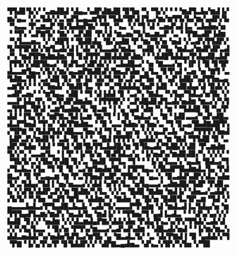 ▜▜▟▊▜▞▞▝▃▅▟█▟▝▟▄▃▚▟▛▟▇▟█▝▉▜▅▝▚▝▜▞▞▝▝▝▆▟▜▃▙▞▆▟▐▞▆▞▄▃▝▞▃▜▟▞▞▃▚▟▜▃▄▃▆▜▜▝▜▟▞▜▛▟▐▜▃▞▆▞▆▜▜▞▙▞▆▞▄▟▛▞▙▝▚▃▃▝▛▃▆▃▛▝▉▞▙▟▅▛▇▞▝▜▚▝▚▃▝▞▝▜▝▟▝▃▅▟▚▟▐▃▝▃▙▟▅▞▅▝▝▜▚▝▃▛▇▜▞▝▇▞▝▃▛▟▊▝▛▞▟▝▆▃▅▞▜▞▅▃▆▃▛▝▃▝▝▛▇▃▟▛▐▟▆▝▚▜▃▃▅▃▝▞▝▟█▜▝▝█▟▉▟▄▝█▞▄▟▇▝▛▝▆▞▜▞▅▝▅▟▝▞▃▟▚▜▜▟▛▞▜▞▜▜▛▟▞▞▆▜▃▟▞▟▐▝▟▞▚▜▃▃▟▞▆▟▃▝▚▟█▝▞▜▄▝▆▟▃▞▆▟▛▟▛▃▟▞▚▝▆▟▜▛▇▟▆▟▆▞▜▝▊▟▜▜▚▟▉▟▟▟▛▟▆▞▝▝▟▟█▜▟▟▄▞▛▟▄▟▉▃▙▛▐▜▜▞▞▟█▜▙▃▞▝▊▟▜▃▞▟▛▟▞▞▝▃▙▟█▃▞▝▅▝▇▃▃▞▅▝▐▛▐▝█▝▊▜▛▟▃▃▆▜▄▃▚▜▞▞▆▞▄▃▅▛▇▟▉▟▚▜▅▃▛▟▅▝▄▜▃▝▊▜▚▟▝▃▅▝▅▝▇▜▝▃▜▟▇▃▜▜▝▃▞▟█▝▊▞▚▛▐▟▝▟▞▜▞▜▞▃▛▃▛▜▅▝▊▝▄▛▐▟█▞▚▟▜▜▅▃▄▃▆▜▞▞▝▝▞▜▅▟▞▝▇▟▊▜▃▝▛▝▚▞▜▟▟▟▄▜▅▛▐▟▊▝▝▟▉▟▄▞▟▝▉▟▞▞▃▟▛▃▅▞▝▝▆▜▄▃▝▟█▝▝▜▝▟▐▟▟▝▊▝▃▞▚▝▇▟▃▝▚▜▄▞▜▟▃▞▅▜▙▝▞▃▃▛▐▟▄▜▚▝▚▞▛▟▛▟▆▟▅▝▐▜▜▜▛▞▝▃▛▟█▟▊▟▜▃▟▞▅▟▆▝▆▃▞▞▚▜▃▜▜▜▃▜▛▟▝▃▆▜▄▟▆▞▙▝▉▃▆▝▐▝▄▝▄▟▝▟▆▝▚▝▆▝▝▜▟▟█▝█▝▚▞▛▟▟▝▐▜▄▜▚▝▆▛▇▃▜▟▐▃▆▝▇▞▜▝▐▝▉▝▅▟▃▞▃▝▇▝▐▟▊▃▃▞▚▟▚▟█▃▟▃▛▜▅▟▝▜▚▞▝▟▞▛▇▟▆▃▝▝▉▝▃▃▜▟▅▞▄▜▅▞▃▝▜▝▊▃▄▜▙▟▇▟█▜▚▞▜▛▇▝▚▜▟▟▜▟▞▟█▃▃▜▅▞▟▝▜▝▅▝▄▞▅▝▞▞▄▃▛▃▙▝▚▃▞▜▜▜▚▜▅▟▐▟▛▃▛▞▆▟▊▜▝▃▙▝▉▝▞▝▃▝█▟▐▜▜▜▚▝▄▟▟▞▄▝▆▝▇▟▝▜▜▟█▝▉▝▃▟▛▞▜▟▅▝▟▟▝▝▜▟▝▟▊▜▙▜▜▃▙▟█▞▆▝▊▜▙▃▟▞▜▟█▞▞▟▊▝▛▃▆▟▆▜▞▞▚▝▃▃▅▜▃▝▐▝▛▝▐▞▜▞▅▝▉▟▜▟▃▞▄▝▐▞▅▟▚▞▆▟▉▟▉▞▚▝▞▞▞▝▝▜▙▜▞▃▚▜▙▞▛▟█▝▊▞▃▝▆▟▊▝▛▜▃▝▜▝▝▝▐▞▄▜▃▃▚▝▄▃▙▝█▟▃▞▜▞▜▃▙▃▚▜▄▝▜▝▊▝▉▝▃▞▆▜▅▟▅▜▙▝▐▜▛▜▄▃▚▜▙▟▛▜▙▟▆▟▃▜▄▝▛▟▇▃▞▝▉▝▛▃▄▃▆▝▇▝▛▃▜▜▅▟▚▟▛▃▜▜▙▞▄▝▄▃▚▝▉▃▟▟▚▟▛▞▟▃▚▟▅▜▞▃▜▟▄▞▜▟▐▝▅▞▅▃▃▞▞▟▟▝▅▜▚▜▃▝▅▜▄▃▃▞▃▟▆▟█▞▜▟▛▝▛▟▊▃▙▝▞▟▜▞▟▟▛▃▛▞▆▝█▟▇▞▚▜▃▝▞▞▃▝█▟█▝▇▟▆▝▆▟▐▞▝▟▅▃▞▃▟▟▚▞▙▜▞▝▚▜▅▝▚▟▜▝▇▜▃▝▟▟▆▞▚▝▇▟▅▝▄▝█▞▅▝█▟▉▜▃▜▛▃▆▝▜▟▝▞▄▃▃▃▙▟▃▞▛▜▄▟█▃▙▃▙▝▃▟▞▜▞▃▃▃▛▜▚▟▆▝▟▝▆▟▃▟▐▃▜▟▄▞▅▝▆▜▜▜▄▟▜▃▆▞▆▟▚▝▅▃▙▜▄▝▆▟▐▞▝▝▜▜▅▞▜▝▄▟▐▃▟▃▝▝▝▟▚▞▄▞▞▞▙▟▊▝▊▞▞▝▅▟▆▝▞▞▟▃▆▟▄▛▇▞▟▟▞▟▅▝▛▟▄▜▚▃▚▞▛▞▜▜▟▞▃▟▞▟▞▞▚▜▄▜▃▃▝▝▉▞▅▝▛▜▚▞▆▃▃▞▃▟▚▟▚▟▆▝▝▟█▃▟▞▅▟▝▝▐▞▆▞▆▃▚▟▟▃▅▟▟▞▚▞▅▟▅▜▟▜▃▞▆▜▙▝▄▝▇▃▟▃▜▞▝▃▝▟▞▛▇▟▐▝▉▝▄▟▟▞▞▜▝▛▇▝▐▞▄▜▚▞▛▝▊▜▟▟▛▞▞▝▟▛▇▃▄▟▅▃▝▟▚▃▚▜▛▞▚▜▅▝▞▜▉
